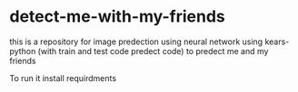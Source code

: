 # detect-me-with-my-friends
this is a repository for image predection using neural  network using kears-python (with train and test code predect code) to predect me and my friends 

To run it install requirdments 
